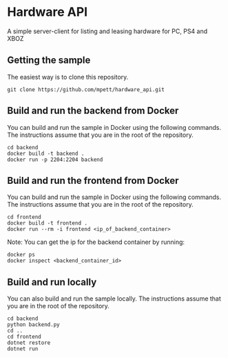 # Hardware API

A simple server-client for listing and leasing hardware for PC, PS4 and XBOZ

## Getting the sample

The easiest way is to clone this repository.

```console
git clone https://github.com/mpett/hardware_api.git
```

## Build and run the backend from Docker

You can build and run the sample in Docker using the following commands. The instructions assume that you are in the root of the repository.

```console
cd backend
docker build -t backend .
docker run -p 2204:2204 backend
```

## Build and run the frontend from Docker

You can build and run the sample in Docker using the following commands. The instructions assume that you are in the root of the repository.

```console
cd frontend
docker build -t frontend .
docker run --rm -i frontend <ip_of_backend_container>
```

Note: You can get the ip for the backend container by running:

```console
docker ps
docker inspect <backend_container_id>
```

## Build and run locally

You can also build and run the sample locally. The instructions assume that you are in the root of the repository.

```console
cd backend
python backend.py
cd ..
cd frontend
dotnet restore
dotnet run
```